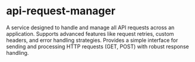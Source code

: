 # api-request-manager

A service designed to handle and manage all API requests across an application. Supports advanced features like request retries, custom headers, and error handling strategies. Provides a simple interface for sending and processing HTTP requests (GET, POST) with robust response handling.
